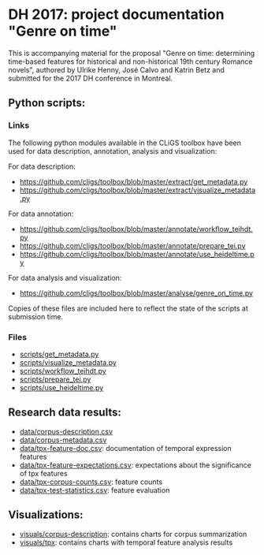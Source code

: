 DH 2017: project documentation "Genre on time"
==============================================

This is accompanying material for the proposal "Genre on time: determining time-based features for historical and non-historical 19th century Romance novels", authored by Ulrike Henny, José Calvo and Katrin Betz and submitted for the 2017 DH conference in Montreal.


## Python scripts:

### Links
The following python modules available in the CLiGS toolbox have been used for data description, annotation, analysis and visualization:

For data description:
* https://github.com/cligs/toolbox/blob/master/extract/get_metadata.py
* https://github.com/cligs/toolbox/blob/master/extract/visualize_metadata.py

For data annotation:
* https://github.com/cligs/toolbox/blob/master/annotate/workflow_teihdt.py
* https://github.com/cligs/toolbox/blob/master/annotate/prepare_tei.py
* https://github.com/cligs/toolbox/blob/master/annotate/use_heideltime.py

For data analysis and visualization:
* https://github.com/cligs/toolbox/blob/master/analyse/genre_on_time.py

Copies of these files are included here to reflect the state of the scripts at submission time.

### Files
* [scripts/get_metadata.py](scripts/get_metadata.py)
* [scripts/visualize_metadata.py](scripts/visualize_metadata.py)
* [scripts/workflow_teihdt.py](scripts/workflow_teihdt.py)
* [scripts/prepare_tei.py](scripts/prepare_tei.py)
* [scripts/use_heideltime.py](scripts/use_heideltime.py)

## Research data results:
* [data/corpus-description.csv](data/corpus-description.csv)
* [data/corpus-metadata.csv](data/corpus-metadata.csv)
* [data/tpx-feature-doc.csv](data/tpx-feature-doc.csv): documentation of temporal expression features
* [data/tpx-feature-expectations.csv](data/tpx-feature-expectations.csv): expectations about the significance of tpx features
* [data/tpx-corpus-counts.csv](data/tpx-corpus-counts.csv): feature counts
* [data/tpx-test-statistics.csv](data/tpx-test-statistics.csv): feature evaluation

## Visualizations:
* [visuals/corpus-description](visuals/corpus-description): contains charts for corpus summarization
* [visuals/tpx](visuals/corpus-description): contains charts with temporal feature analysis results
